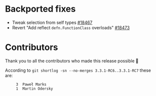 # Backported fixes

- Tweak selection from self types [#18467](https://github.com/lampepfl/dotty/pull/18467)
- Revert "Add reflect `defn.FunctionClass` overloads" [#18473](http://github.com/lampepfl/dotty/pull/18473)

# Contributors

Thank you to all the contributors who made this release possible 🎉

According to `git shortlog -sn --no-merges 3.3.1-RC6..3.3.1-RC7` these are:

```
     3	Paweł Marks
     1	Martin Odersky

```
